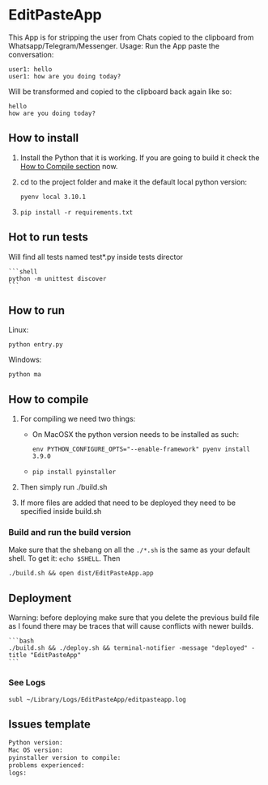 # EditPasteApp

This App is for stripping the user from Chats copied to the clipboard from Whatsapp/Telegram/Messenger. Usage: Run the App paste the conversation:

    user1: hello
    user1: how are you doing today?

Will be transformed and copied to the clipboard back again like so:

    hello
    how are you doing today?

## How to install

1. Install the Python that it is working. If you are going to build it check the [How to Compile section](#how-to-compile) now.

2. cd to the project folder and make it the default local python version:

    ```shell
    pyenv local 3.10.1
    ```

3. `pip install -r requirements.txt`

## Hot to run tests

Will find all tests named test*.py inside tests director

    ```shell
    python -m unittest discover
    ```

## How to run

Linux:

    python entry.py

Windows:

    python ma

## How to compile

1. For compiling we need two things:
    - On MacOSX the python version needs to be installed as such:

        ```shell
        env PYTHON_CONFIGURE_OPTS="--enable-framework" pyenv install 3.9.0
        ```

    - `pip install pyinstaller`

2. Then simply run ./build.sh

3. If more files are added that need to be deployed they need to be specified inside build.sh

### Build and run the build version

Make sure that the shebang on all the `./*.sh` is the same as your default shell. To get it: `echo $SHELL`. Then

```./build.sh && open dist/EditPasteApp.app```

## Deployment

Warning: before deploying make sure that you delete the previous build file as I found there may be traces that will cause conflicts with newer builds.

    ```bash
    ./build.sh && ./deploy.sh && terminal-notifier -message "deployed" -title "EditPasteApp"            
    ```

### See Logs

```subl ~/Library/Logs/EditPasteApp/editpasteapp.log```

## Issues template

```txt
Python version: 
Mac OS version:
pyinstaller version to compile: 
problems experienced: 
logs: 
```
